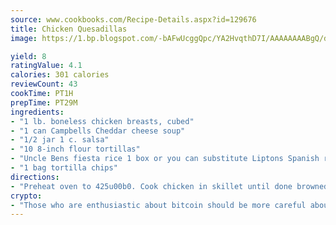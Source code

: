 ```yaml
---
source: www.cookbooks.com/Recipe-Details.aspx?id=129676
title: Chicken Quesadillas
image: https://1.bp.blogspot.com/-bAFwUcggQpc/YA2HvqthD7I/AAAAAAAABgQ/dGGityjUeSk5WIgvhJroHVt7XYoXF2qygCLcBGAsYHQ/s320/10.png

yield: 8
ratingValue: 4.1
calories: 301 calories
reviewCount: 43
cookTime: PT1H
prepTime: PT29M
ingredients:
- "1 lb. boneless chicken breasts, cubed"
- "1 can Campbells Cheddar cheese soup"
- "1/2 jar 1 c. salsa"
- "10 8-inch flour tortillas"
- "Uncle Bens fiesta rice 1 box or you can substitute Liptons Spanish rice"
- "1 bag tortilla chips"
directions:
- "Preheat oven to 425u00b0. Cook chicken in skillet until done browned and juices evaporate, stirring often. Add soup and salsa and heat through. Spread about 1/3 cup mixture on half of each tortilla. Moisten edge of tortilla with water; fold and seal. Place on baking sheet. Bake for 5 minutes or until lightly browned and hot. Serve with fiesta rice and tortilla chips and salsa."
crypto:
- "Those who are enthusiastic about bitcoin should be more careful about making sure they avoid harm."
---
```

